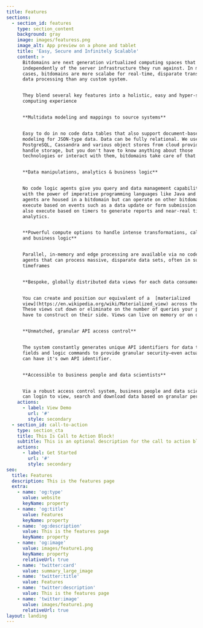 ```yaml
---
title: Features
sections:
  - section_id: features
    type: section_content
    background: gray
    image: images/featuress.png
    image_alt: App preview on a phone and tablet
    title: 'Easy, Secure and Infinitely Scalable'
    content: >
      Bitdomains are next generation virtualized computing spaces that operates
      independently of the server infrastructure they run against. In many use
      cases, bitdomains are more scalabe for real-time, disparate transactional
      data processing than any custom system.


      They blend several key features into a holistic, easy and hyper-scalable
      computing experience


      **Multidata modeling and mappings to source systems**


      Easy to do in no code data tables that also support document-based
      modeling for JSON-type data. Data can be fully relational. We use
      PostgreSQL, Cassandra and various object stores from cloud providers to
      handle storage, but you don't have to know anything about those
      technologies or interact with them, bitdomains take care of that for you.


      **Data manipulations, analytics & business logic**


      No code logic agents give you query and data management capability along
      with the power of imperative programming languages like Java and C. Logic
      agents are housed in a bitdomain but can operate on other bitdomains. They
      execute based on events such as a data update or form submission. They can
      also execute based on timers to generate reports and near-real time
      analytics.


      **Powerful compute options to handle intense transformations, calculations
      and business logic**


      Parallel, in-memory and edge processing are available via no code logic
      agents that can process massive, disparate data sets, often in sub-second
      timeframes


      **Bespoke, globally distributed data views for each data consumer**


      You can create and position our equivalent of a  [materialized
      view](https://en.wikipedia.org/wiki/Materialized_view) across the world.
      These views cut down or eliminate on the number of queries your partners
      have to construct on their side. Views can live on memory or on disk.


      **Unmatched, granular API access control**


      The system constantly generates unique API identifiers for data tables,
      fields and logic commands to provide granular security—even actual data
      can have it's own API identifier.


      **Accessible to business people and data scientists**


      Via a robust access control system, business people and data scientists
      can login to view, search and download data based on granular permissions
    actions:
      - label: View Demo
        url: '#'
        style: secondary
  - section_id: call-to-action
    type: section_cta
    title: This Is Call to Action Block!
    subtitle: This is an optional description for the call to action block.
    actions:
      - label: Get Started
        url: '#'
        style: secondary
seo:
  title: Features
  description: This is the features page
  extra:
    - name: 'og:type'
      value: website
      keyName: property
    - name: 'og:title'
      value: Features
      keyName: property
    - name: 'og:description'
      value: This is the features page
      keyName: property
    - name: 'og:image'
      value: images/feature1.png
      keyName: property
      relativeUrl: true
    - name: 'twitter:card'
      value: summary_large_image
    - name: 'twitter:title'
      value: Features
    - name: 'twitter:description'
      value: This is the features page
    - name: 'twitter:image'
      value: images/feature1.png
      relativeUrl: true
layout: landing
---
```

